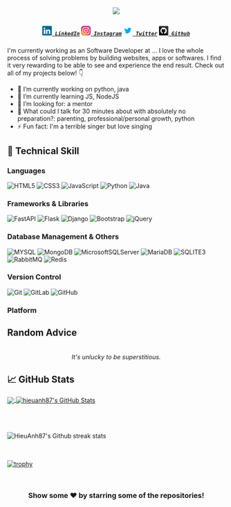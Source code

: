 <h1 align="center">
  <a href="https://git.io/typing-svg">
    <img src="https://readme-typing-svg.herokuapp.com?color=%2340A597&size=30&width=800&lines=Hello+World!+I+am+Doan+Anh+Hieu+👋;I+love+building+things+that+live+on+the+internet">
  </a>
</h1>

<h5 align="center">
  <code><a href="https://www.linkedin.com/in/hieuanh87/" title="LinkedIn Profile"><img width="22" src="images/linkedin.svg"> LinkedIn</a></code>
  <code><a href="https://www.instagram.com/_hanh.d/" title="Instagram Profile"><img width="22" src="images/instagram.svg"> Instagram</a></code>
  <code><a href="https://www.twitter.com/hieuda87/" title="Twitter Profile"><img width="22" src="images/twitter.svg"> Twitter</a></code>
  <code><a href="https://www.github.com/HieuAnh87/" title="Github Profile"><img width="22" src="images/github.svg"> Github</a></code>
</h5>

I'm currently working as an Software Developer at ... I love the whole process of solving problems by building websites, apps or softwares. I find it very rewarding to be able to see and experience the end result. Check out all of my projects below! 👇

- 🔭 I’m currently working on python, java
- 🌱 I’m currently learning JS, NodeJS
- 🤔 I’m looking for: a mentor
- 💬 What could I talk for 30 minutes about with absolutely no preparation?: parenting, professional/personal growth, python
- ⚡ Fun fact: I'm a terrible singer but love singing



## 🔧 Technical Skill
### **Languages**
![HTML5](https://img.shields.io/badge/html5-%23E34F26.svg?style=for-the-badge&logo=html5&logoColor=white) ![CSS3](https://img.shields.io/badge/css3-%231572B6.svg?style=for-the-badge&logo=css3&logoColor=white) ![JavaScript](https://img.shields.io/badge/javascript-%23323330.svg?style=for-the-badge&logo=javascript&logoColor=%23F7DF1E) 
![Python](https://img.shields.io/badge/python-3670A0?style=for-the-badge&logo=python&logoColor=ffdd54) ![Java](https://img.shields.io/badge/Java-ED8B00?style=for-the-badge&logo=openjdk&logoColor=white)

### **Frameworks & Libraries**
![FastAPI](https://img.shields.io/badge/FastAPI-009688?style=for-the-badge&logo=FastAPI&logoColor=white) ![Flask](https://img.shields.io/badge/flask-%23000.svg?style=for-the-badge&logo=flask&logoColor=white) ![Django](https://img.shields.io/badge/django-%23092E20.svg?style=for-the-badge&logo=django&logoColor=white)  ![Bootstrap](https://img.shields.io/badge/bootstrap-%23563D7C.svg?style=for-the-badge&logo=bootstrap&logoColor=white) ![jQuery](https://img.shields.io/badge/jquery-%230769AD.svg?style=for-the-badge&logo=jquery&logoColor=white)

### **Database Management & Others**
![MYSQL](https://img.shields.io/badge/MySQL-00000F?style=for-the-badge&logo=mysql&logoColor=white) ![MongoDB](https://img.shields.io/badge/MongoDB-%234ea94b.svg?style=for-the-badge&logo=mongodb&logoColor=white) ![MicrosoftSQLServer](https://img.shields.io/badge/Microsoft%20SQL%20Server-CC2927?style=for-the-badge&logo=microsoft%20sql%20server&logoColor=white) ![MariaDB](https://img.shields.io/badge/MariaDB-003545?style=for-the-badge&logo=mariadb&logoColor=white) ![SQLITE3](https://img.shields.io/badge/SQLite-07405E?style=for-the-badge&logo=sqlite&logoColor=white) ![RabbitMQ](https://img.shields.io/badge/rabbitmq-%23FF6600.svg?&style=for-the-badge&logo=rabbitmq&logoColor=white) ![Redis](https://img.shields.io/badge/redis-%23DD0031.svg?&style=for-the-badge&logo=redis&logoColor=white
)
### **Version Control** 
![Git](https://img.shields.io/badge/git-%23F05033.svg?style=for-the-badge&logo=git&logoColor=white) ![GitLab](https://img.shields.io/badge/GitLab-330F63?style=for-the-badge&logo=gitlab&logoColor=white) ![GitHub](https://img.shields.io/badge/github-%23121011.svg?style=for-the-badge&logo=github&logoColor=white) 

### **Platform**




## Random Advice

<!-- ADVICE:START -->
<p align="center"><br><i>It's unlucky to be superstitious.</i><br></p>
<!-- ADVICE:END -->


## &#x1f4c8; GitHub Stats

<a href="https://github.com/HieuAnh87/hieuanh87">
  <img align="center" src="https://github-readme-stats.vercel.app/api/top-langs/?username=HieuAnh87&hide=java,html&title_color=ffffff&text_color=c9cacc&icon_color=2bbc8a&bg_color=1d1f21" />
</a>
<a href="https://github.com/HieuAnh87/hieuanh87">
  <img align="center" src="https://github-readme-stats.vercel.app/api?username=HieuAnh87&show_icons=true&line_height=27&count_private=true&title_color=ffffff&text_color=c9cacc&icon_color=2bbc8a&bg_color=1d1f21" alt="hieuanh87's GitHub Stats" />
</a>
<br/><br/>

<br/><br/>
![HieuAnh87's Github streak stats](https://github-readme-streak-stats.herokuapp.com/?user=HieuAnh87) 

<br><br>
[![trophy](https://github-profile-trophy.vercel.app/?username=HieuAnh87)](https://github.com/ryo-ma/github-profile-trophy)

<br/>

<div align="center">

<h3> Show some ❤️ by starring some of the repositories! </h3>

</div>
